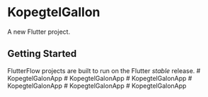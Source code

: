 # KopegtelGallon

A new Flutter project.

## Getting Started

FlutterFlow projects are built to run on the Flutter _stable_ release.
#   K o p e g t e l G a l o n A p p  
 #   K o p e g t e l G a l o n A p p  
 #   K o p e g t e l G a l o n A p p  
 #   K o p e g t e l G a l o n A p p  
 #   K o p e g t e l G a l o n A p p  
 #   K o p e g t e l G a l o n A p p  
 
